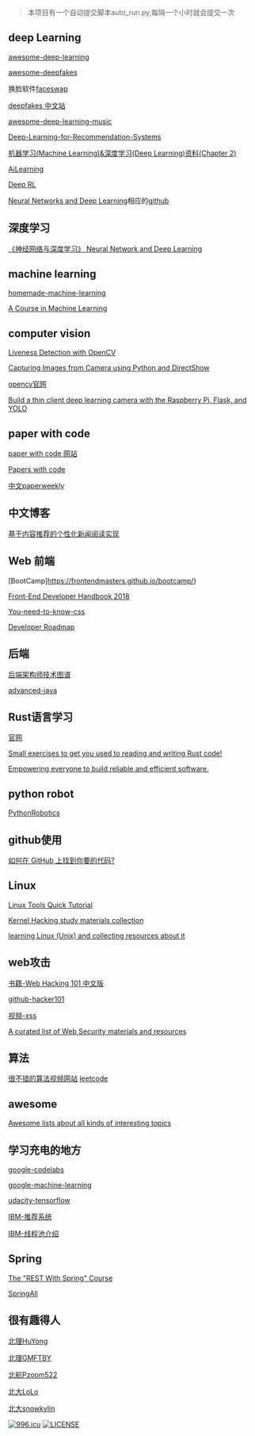 
> 本项目有一个自动提交脚本auto_run.py,每隔一个小时就会提交一次

## deep Learning


[awesome-deep-learning](https://github.com/ChristosChristofidis/awesome-deep-learning#tutorials)


[awesome-deepfakes](https://github.com/aerophile/awesome-deepfakes)

换脸软件[faceswap](https://github.com/deepfakes/faceswap)

[deepfakes 中文站](https://deepfakes.com.cn/)


[awesome-deep-learning-music](https://github.com/ybayle/awesome-deep-learning-music)


[Deep-Learning-for-Recommendation-Systems](https://github.com/robi56/Deep-Learning-for-Recommendation-Systems)


[机器学习(Machine Learning)&深度学习(Deep Learning)资料(Chapter 2)](https://github.com/ty4z2008/Qix/blob/master/dl2.md)


[AiLearning](https://github.com/apachecn/AiLearning)





[Deep RL](https://github.com/openai/spinningup)


[Neural Networks and Deep Learning](http://neuralnetworksanddeeplearning.com/)相应的[github](https://github.com/mnielsen/neural-networks-and-deep-learning)


## 深度学习

[《神经网络与深度学习》 Neural Network and Deep Learning](https://github.com/nndl/nndl.github.io)


## machine learning 

[homemade-machine-learning](https://github.com/trekhleb/homemade-machine-learning)

[A Course in Machine Learning](https://github.com/hal3/ciml)

## computer vision

[Liveness Detection with OpenCV](https://www.pyimagesearch.com/2019/03/11/liveness-detection-with-opencv/)

[Capturing Images from Camera using Python and DirectShow](https://www.codeproject.com/Articles/1274094/Capturing-Images-from-Camera-using-Python-and-Dire)

[opencv官网](https://opencv-python-tutroals.readthedocs.io/en/latest/py_tutorials/py_imgproc/py_table_of_contents_imgproc/py_table_of_contents_imgproc.html)


[Build a thin client deep learning camera with the Raspberry Pi, Flask, and YOLO](https://github.com/burningion/poor-mans-deep-learning-camera)




## paper with code

[paper with code 网站](https://paperswithcode.com/)

[Papers with code](https://github.com/zziz/pwc)


[中文paperweekly](http://www.paperweekly.site/)


## 中文博客


[基于内容推荐的个性化新闻阅读实现](http://blog.p2hp.com/archives/3532)





## Web 前端

[BootCamp]https://frontendmasters.github.io/bootcamp/)

[Front-End Developer Handbook 2018](https://frontendmasters.com/books/front-end-handbook/2018/)



[You-need-to-know-css](https://github.com/l-hammer/You-need-to-know-css)


[Developer Roadmap](https://github.com/kamranahmedse/developer-roadmap)








## 后端

[后端架构师技术图谱](https://github.com/xingshaocheng/architect-awesome)

[advanced-java](https://github.com/doocs/advanced-java)



## Rust语言学习

[官网](https://www.rust-lang.org/)

[Small exercises to get you used to reading and writing Rust code!](https://github.com/rust-lang/rustlings/)

[Empowering everyone to build reliable and efficient software.](https://github.com/rust-lang/rust)




## python robot

[PythonRobotics](https://github.com/AtsushiSakai/PythonRobotics)





## github使用

[如何在 GitHub 上找到你要的代码?](http://www.hmaccp.com/news/rmht/285.html)



## Linux

[Linux Tools Quick Tutorial](https://linuxtools-rst.readthedocs.io/zh_CN/latest/tool/crontab.html)

[Kernel Hacking study materials collection](https://github.com/yeyintminthuhtut/Awesome-Study-Resources-for-Kernel-Hacking)


[learning Linux (Unix) and collecting resources about it](https://github.com/pwittchen/learning-linux)





## web攻击

[书籍-Web Hacking 101 中文版](https://wizardforcel.gitbooks.io/web-hacking-101/content/)


[github-hacker101](https://github.com/Hacker0x01/hacker101)

[视频-xss](https://www.youtube.com/watch?v=cbmBDiR6WaY)


[A curated list of Web Security materials and resources](https://github.com/qazbnm456/awesome-web-security#xss---cross-site-scripting)


## 算法

[很不错的算法视频网站](https://www.ideserve.co.in/)
[leetcode](https://leetcode.com/problemset/all/)




## awesome

[ Awesome lists about all kinds of interesting topics   ](https://github.com/sindresorhus/awesome#books)




## 学习充电的地方

[google-codelabs](https://codelabs.developers.google.com/codelabs/cloud-tensorflow-mnist/#0)

[google-machine-learning](https://developers.google.com/machine-learning/crash-course/ml-intro)

[udacity-tensorflow](https://classroom.udacity.com/courses/ud187/lessons/ff58baf7-22c2-4052-9f9f-a8b2415ba7df/concepts/d1fd8523-2e59-4f3b-8e0c-cfa0a636760b)

[IBM-推荐系统](https://developer.ibm.com/cn/patterns/build-a-recommender-with-apache-spark-and-elasticsearch/)

[IBM-线程池介绍](https://www.ibm.com/developerworks/cn/java/l-threadPool/index.html#icomments)





## Spring

[The "REST With Spring" Course](https://github.com/eugenp/tutorials)


[SpringAll](https://github.com/wuyouzhuguli/SpringAll)



## 很有趣得人

[北理HuYong](https://github.com/nghuyong)

[北理GMFTBY](https://github.com/gmftbyGMFTBY)

[北航Pzoom522](https://github.com/Pzoom522)

[北大LoLo](https://github.com/Luolc)

[北大snowkylin](https://github.com/snowkylin)




[![996.icu](https://img.shields.io/badge/link-996.icu-red.svg)](https://996.icu)
[![LICENSE](https://img.shields.io/badge/license-Anti%20996-blue.svg)](https://github.com/996icu/996.ICU/blob/master/LICENSE)







